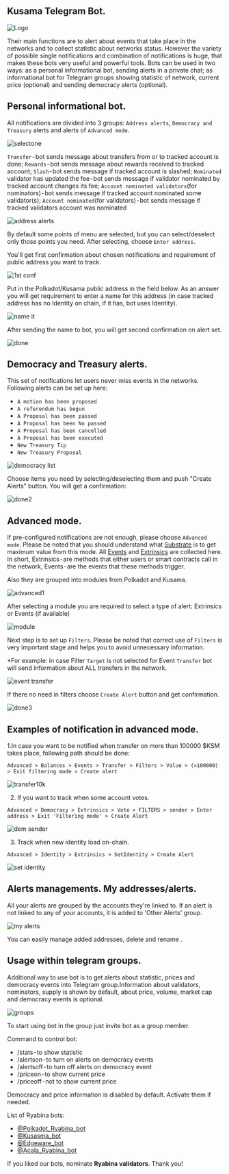 ## Kusama Telegram Bot.
![Logo](https://miro.medium.com/max/1400/1*xFT5MT_GuyzdwMuc-qddhQ.png)

Their main functions are to alert about events that take place in the networks and to collect statistic about networks status. However the variety of possible single notifications and combination of notifications is huge, that makes these bots very useful and powerful tools.
Bots can be used in two ways:
as a personal informational bot, sending alerts in a private chat;
as informational bot for Telegram groups showing statistic of network, current price (optional) and sending democracy alerts (optional).

## Personal informational bot.
All notifications are divided into 3 groups: `Address alerts`, `Democracy and Treasury` alerts and alerts of `Advanced mode`.

![selectone](https://cdn-images-1.medium.com/max/1600/1*fZajClfmBTJHtwp8mjUEGw.png)

`Transfer` - bot sends message about transfers from or to tracked account is done;
`Rewards` - bot sends message about rewards received to tracked account;
`Slash` - bot sends message if tracked account is slashed;
`Nominated` validator has updated the fee - bot sends message if validator nominated by tracked account changes its fee;
`Account nominated validators`(for nominators) - bot sends message if tracked account nominated some validator(s);
`Account nominated`(for validators) - bot sends message if tracked validators account was nominated

![address alerts](https://cdn-images-1.medium.com/max/1600/0*1OReNynW4iDJ0WrT)

By default some points of menu are selected, but you can select/deselect only those points you need. After selecting, choose `Enter address`.

You'll get first confirmation about chosen notifications and requirement of public address you want to track.

![1st conf](https://cdn-images-1.medium.com/max/1600/0*zv5mGQ9cD95Tms-w)

Put in the Polkadot/Kusama public address in the field below. As an answer you will get requirement to enter a name for this address (in case tracked address has no Identity on chain, if it has, bot uses Identity).

![name it](https://cdn-images-1.medium.com/max/1600/0*0DfqPCXkQY9mSgjb)

After sending the name to bot, you will get second confirmation on alert set.

![done](https://cdn-images-1.medium.com/max/1600/0*Ha-UIFcjtSQCNKe-)

## Democracy and Treasury alerts.
This set of notifications let users never miss events in the networks. Following alerts can be set up here:
* `A motion has been proposed`
* `A referendum has begun`
* `A Proposal has been passed`
* `A Proposal has been No passed`
* `A Proposal has been cancelled`
* `A Proposal has been executed`
* `New Treasury Tip`
* `New Treasury Proposal`

![democracy list](https://cdn-images-1.medium.com/max/1600/0*tbyVz9p5EqKLxSvl)

Choose items you need by selecting/deselecting them and push "Create Alerts" button.
You will get a confirmation:

![done2](https://cdn-images-1.medium.com/max/1600/0*x3Mp5LMYU4HqsE7I)

## Advanced mode.
If pre-configured notifications are not enough, please choose `Advanced mode`. Please be noted that you should understand what [Substrate](https://www.substrate.io/) is to get maximum value from this mode.
All [Events](https://substrate.dev/docs/en/knowledgebase/runtime/events) and [Extrinsics](https://substrate.dev/docs/en/knowledgebase/learn-substrate/extrinsics) are collected here. In short, Extrinsics - are methods that either users or smart contracts call in the network, Events - are the events that these methods trigger.

Also they are grouped into modules from Polkadot and Kusama.

![advanced1](https://cdn-images-1.medium.com/max/1600/0*y1Mf0ZApjAmlCH8A)

After selecting a module you are required to select a type of alert: Extrinsics or Events (if available)

![module](https://cdn-images-1.medium.com/max/1600/0*3AaWcPG899tukX2O)

Next step is to set up `Filters`. Please be noted that correct use of `Filters` is very important stage and helps you to avoid unnecessary information.

*For example: in case Filter `Target` is not selected for Event `Transfer` bot will send information about ALL transfers in the network.

![event transfer](https://cdn-images-1.medium.com/max/1600/0*slNq3pV6KjPU5wKp)

If there no need in filters choose `Create Alert` button and get confirmation.

![done3](https://cdn-images-1.medium.com/max/1600/0*vSrp9S-7mwKDrpVj)

## Examples of notification in advanced mode.

1.In case you want to be notified when transfer on more than 100000 $KSM takes place, following path should be done:

`Advanced > Balances > Events > Transfer > Filters > Value > (>100000) > Exit filtering mode > Create alert`

![transfer10k](https://cdn-images-1.medium.com/max/1600/1*9d9Usv60fjHmWLG1qtkAmA.png)

2. If you want to track when some account votes.

`Advanced > Democracy > Extrinsics > Vote > FILTERS > sender > Enter address > Exit 'Filtering mode' > Create Alert`

![dem sender](https://cdn-images-1.medium.com/max/1600/0*QlnkfkMTbyzzXBoS.png)

3. Track when new identity load on-chain.

`Advanced > Identity > Extrinsics > SetIdentity > Create Alert`

![set identity](https://cdn-images-1.medium.com/max/1600/0*YnoBlCcMTQ6voEkM.png)

## Alerts managements. My addresses/alerts.
All your alerts are grouped by the accounts they're linked to. If an alert is not linked to any of your accounts, it is added to 'Other Alerts' group.

![my alerts](https://cdn-images-1.medium.com/max/1600/1*H9lq41YjE77nP0SReXMP7w.png)

You can easily manage added addresses, delete and rename .

## Usage within telegram groups.
Additional way to use bot is to get alerts about statistic, prices and democracy events into Telegram group.Information about validators, nominators, supply is shown by default, about price, volume, market cap and democracy events is optional.

![groups](telegramhttps://cdn-images-1.medium.com/max/1600/0*kPGRvHIMePjx5Pl0)

To start using bot in the group just invite bot as a group member.

Command to control bot:
* /stats - to show statistic
* /alertson - to turn on alerts on democracy events
* /alertsoff - to turn off alerts on democracy event
* /priceon - to show current price
* /priceoff - not to show current price

Democracy and price information is disabled by default. Activate them if needed.

List of Ryabina bots:
* [@Polkadot_Ryabina_bot](https://t.me/Polkadot_Ryabina_bot)
* [@Kusasma_bot](https://t.me/Kusasma_bot)
* [@Edgeware_bot](https://t.me/Edgeware_bot)
* [@Acala_Ryabina_bot](https://t.me/Acala_Ryabina_bot)

If you liked our bots, nominate **Ryabina validators**.
Thank you!
